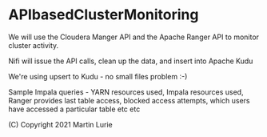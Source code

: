 # APIbasedClusterMonitoring

We will use the Cloudera Manger API and the Apache Ranger API to monitor cluster activity.  

Nifi will issue the API calls, clean up the data, and insert into Apache Kudu

We're using upsert to Kudu - no small files problem :-)

Sample Impala queries - YARN resources used, Impala resources used, Ranger provides last table access, blocked access attempts, which users have accessed a particular table etc etc

(C) Copyright 2021 Martin Lurie
